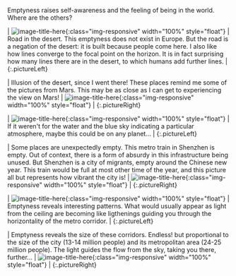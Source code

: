 Emptyness raises self-awareness and the feeling of being in the world. Where are the others?

| ![image-title-here]({{site.baseurl}}/photography/places/emptyness/IMG_4376.JPG){:class="img-responsive" width="100%" style="float"} | Road in the desert. This emptyness does not exist in Europe. But the road is a negation of the desert: it is built because people come here. I also like how lines converge to the focal point on the horizon. It is in fact surprising how many lines there are in the desert, to which humans add further lines. |
{:.pictureLeft}

| Illusion of the desert, since I went there! These places remind me some of the pictures from Mars. This may be as close as I can get to experiencing the view on Mars! | ![image-title-here]({{site.baseurl}}/photography/places/emptyness/IMG_4400.JPG){:class="img-responsive" width="100%" style="float"} |
{:.pictureRight}

| ![image-title-here]({{site.baseurl}}/photography/places/emptyness/IMG_4443.JPG){:class="img-responsive" width="100%" style="float"} | If it weren't for the water and the blue sky indicating a particular atmosphere, maybe this could be on any planet... 
 |
{:.pictureLeft}

| Some places are unexpectedly empty. This metro train in Shenzhen is empty. Out of context, there is a form of absurdy in this infrastructure being unused. But Shenzhen is a city of migrants, empty around the Chinese new year. This train would be full at most other time of the year, and this picture all but represents how vibrant the city is! | ![image-title-here]({{site.baseurl}}/photography/places/emptyness/IMG_3110.JPG){:class="img-responsive" width="100%" style="float"} |
{:.pictureRight}

| ![image-title-here]({{site.baseurl}}/photography/places/emptyness/IMG_2723.JPG){:class="img-responsive" width="100%" style="float"} | Emptyness reveals interesting patterns. What would usually appear as light from the ceiling are becoming like ligthenings guiding you through the horizontality of the metro corridor. |
{:.pictureLeft}

| Emptyness reveals the size of these corridors. Endless! but proportional to the size of the city (13-14 million people) and its metropolitan area (24-25 million people). The light guides the flow from the sky, taking you there, further... | ![image-title-here]({{site.baseurl}}/photography/places/emptyness/IMG_2861.JPG){:class="img-responsive" width="100%" style="float"} |
{:.pictureRight}